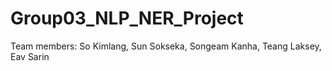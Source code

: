 # Group03_NLP_NER_Project
Team members: So Kimlang, Sun Sokseka, Songeam Kanha, Teang Laksey, Eav Sarin
